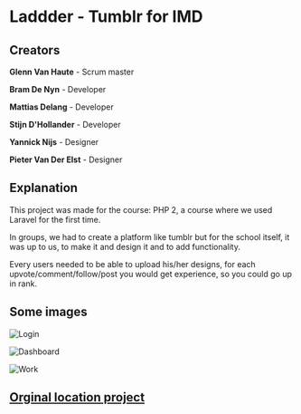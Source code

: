 # Laddder - Tumblr for IMD

## Creators

**Glenn Van Haute** - Scrum master

**Bram De Nyn** - Developer

**Mattias Delang** - Developer

**Stijn D'Hollander** - Developer

**Yannick Nijs** - Designer

**Pieter Van Der Elst** - Designer

## Explanation

This project was made for the course: PHP 2, a course where we used Laravel for the first time.

In groups, we had to create a platform like tumblr but for the school itself, it was up to us, to make it and design it and to add functionality.

Every users needed to be able to upload his/her designs, for each upvote/comment/follow/post you would get experience, so you could go up in rank.

## Some images

![Login](http://image.prntscr.com/image/7141f3580a5e466f84b1786c97c6488f.png)

![Dashboard](http://image.prntscr.com/image/0b4b8a380ddc4e1688522f7e4c525385.png)

![Work](http://image.prntscr.com/image/71e0f0e8c715462091b045a490bdb0b3.png)

## [Orginal location project](https://bitbucket.org/bram_de_nyn/laddder)

